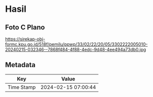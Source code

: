 # Hasil

## Foto C Plano

https://sirekap-obj-formc.kpu.go.id/518f/pemilu/ppwp/33/02/22/20/05/3302222005010-20240215-032346--7868f484-4f88-4edc-9d48-4ee494a73db0.jpg


## Metadata

| Key        | Value               |
| ---------- | ------------------- |
| Time Stamp | 2024-02-15 07:00:44 |



